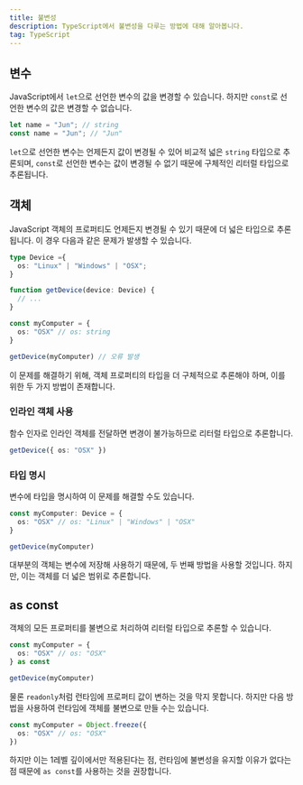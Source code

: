 ```yaml
---
title: 불변성
description: TypeScript에서 불변성을 다루는 방법에 대해 알아봅니다.
tag: TypeScript
---
```


## 변수

JavaScript에서 `let`으로 선언한 변수의 값을 변경할 수 있습니다. 하지만 `const`로 선언한 변수의 값은 변경할 수 없습니다.

```ts
let name = "Jun"; // string
const name = "Jun"; // "Jun"
```

`let`으로 선언한 변수는 언제든지 값이 변경될 수 있어 비교적 넓은 `string` 타입으로 추론되며, `const`로 선언한 변수는 값이 변경될 수 없기 때문에 구체적인 리터럴 타입으로 추론됩니다.

## 객체

JavaScript 객체의 프로퍼티도 언제든지 변경될 수 있기 때문에 더 넓은 타입으로 추론됩니다. 이 경우 다음과 같은 문제가 발생할 수 있습니다.

```ts
type Device ={
  os: "Linux" | "Windows" | "OSX";
}

function getDevice(device: Device) {
  // ...
}

const myComputer = {
  os: "OSX" // os: string
}

getDevice(myComputer) // 오류 발생
```

이 문제를 해결하기 위해, 객체 프로퍼티의 타입을 더 구체적으로 추론해야 하며, 이를 위한 두 가지 방법이 존재합니다.

### 인라인 객체 사용

함수 인자로 인라인 객체를 전달하면 변경이 불가능하므로 리터럴 타입으로 추론합니다.

```ts
getDevice({ os: "OSX" })
```

### 타입 명시

변수에 타입을 명시하여 이 문제를 해결할 수도 있습니다.

```ts
const myComputer: Device = {
  os: "OSX" // os: "Linux" | "Windows" | "OSX"
}

getDevice(myComputer)
```

대부분의 객체는 변수에 저장해 사용하기 때문에, 두 번째 방법을 사용할 것입니다. 하지만, 이는 객체를 더 넓은 범위로 추론합니다.

## as const

객체의 모든 프로퍼티를 불변으로 처리하여 리터럴 타입으로 추론할 수 있습니다.

```ts
const myComputer = {
  os: "OSX" // os: "OSX"
} as const

getDevice(myComputer)
```

물론 `readonly`처럼 런타임에 프로퍼티 값이 변하는 것을 막지 못합니다. 하지만 다음 방법을 사용하여 런타임에 객체를 불변으로 만들 수는 있습니다.

```ts
const myComputer = Object.freeze({
  os: "OSX" // os: "OSX"
})
```

하지만 이는 1레벨 깊이에서만 적용된다는 점, 런타임에 불변성을 유지할 이유가 없다는 점 때문에 `as const`를 사용하는 것을 권장합니다.
